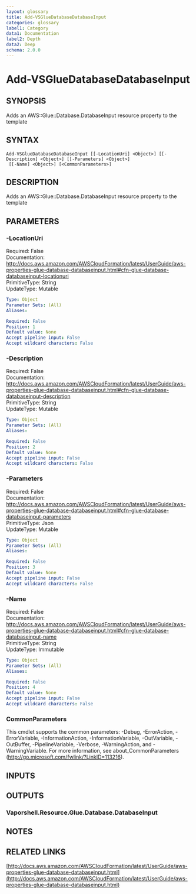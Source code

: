 ```yaml
---
layout: glossary
title: Add-VSGlueDatabaseDatabaseInput
categories: glossary
label1: Category
data1: Documentation
label2: Depth
data2: Deep
schema: 2.0.0
---
```


# Add-VSGlueDatabaseDatabaseInput

## SYNOPSIS
Adds an AWS::Glue::Database.DatabaseInput resource property to the template

## SYNTAX

```
Add-VSGlueDatabaseDatabaseInput [[-LocationUri] <Object>] [[-Description] <Object>] [[-Parameters] <Object>]
 [[-Name] <Object>] [<CommonParameters>]
```

## DESCRIPTION
Adds an AWS::Glue::Database.DatabaseInput resource property to the template

## PARAMETERS

### -LocationUri
Required: False    
Documentation: http://docs.aws.amazon.com/AWSCloudFormation/latest/UserGuide/aws-properties-glue-database-databaseinput.html#cfn-glue-database-databaseinput-locationuri    
PrimitiveType: String    
UpdateType: Mutable

```yaml
Type: Object
Parameter Sets: (All)
Aliases:

Required: False
Position: 1
Default value: None
Accept pipeline input: False
Accept wildcard characters: False
```

### -Description
Required: False    
Documentation: http://docs.aws.amazon.com/AWSCloudFormation/latest/UserGuide/aws-properties-glue-database-databaseinput.html#cfn-glue-database-databaseinput-description    
PrimitiveType: String    
UpdateType: Mutable

```yaml
Type: Object
Parameter Sets: (All)
Aliases:

Required: False
Position: 2
Default value: None
Accept pipeline input: False
Accept wildcard characters: False
```

### -Parameters
Required: False    
Documentation: http://docs.aws.amazon.com/AWSCloudFormation/latest/UserGuide/aws-properties-glue-database-databaseinput.html#cfn-glue-database-databaseinput-parameters    
PrimitiveType: Json    
UpdateType: Mutable

```yaml
Type: Object
Parameter Sets: (All)
Aliases:

Required: False
Position: 3
Default value: None
Accept pipeline input: False
Accept wildcard characters: False
```

### -Name
Required: False    
Documentation: http://docs.aws.amazon.com/AWSCloudFormation/latest/UserGuide/aws-properties-glue-database-databaseinput.html#cfn-glue-database-databaseinput-name    
PrimitiveType: String    
UpdateType: Immutable

```yaml
Type: Object
Parameter Sets: (All)
Aliases:

Required: False
Position: 4
Default value: None
Accept pipeline input: False
Accept wildcard characters: False
```

### CommonParameters
This cmdlet supports the common parameters: -Debug, -ErrorAction, -ErrorVariable, -InformationAction, -InformationVariable, -OutVariable, -OutBuffer, -PipelineVariable, -Verbose, -WarningAction, and -WarningVariable.
For more information, see about_CommonParameters (http://go.microsoft.com/fwlink/?LinkID=113216).

## INPUTS

## OUTPUTS

### Vaporshell.Resource.Glue.Database.DatabaseInput

## NOTES

## RELATED LINKS

[http://docs.aws.amazon.com/AWSCloudFormation/latest/UserGuide/aws-properties-glue-database-databaseinput.html](http://docs.aws.amazon.com/AWSCloudFormation/latest/UserGuide/aws-properties-glue-database-databaseinput.html)

